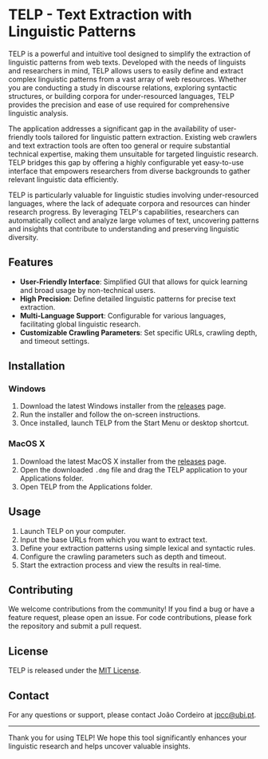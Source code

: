 # TELP - Text Extraction with Linguistic Patterns

TELP is a powerful and intuitive tool designed to simplify the extraction of linguistic patterns from web texts. Developed with the needs of linguists and researchers in mind, TELP allows users to easily define and extract complex linguistic patterns from a vast array of web resources. Whether you are conducting a study in discourse relations, exploring syntactic structures, or building corpora for under-resourced languages, TELP provides the precision and ease of use required for comprehensive linguistic analysis.

The application addresses a significant gap in the availability of user-friendly tools tailored for linguistic pattern extraction. Existing web crawlers and text extraction tools are often too general or require substantial technical expertise, making them unsuitable for targeted linguistic research. TELP bridges this gap by offering a highly configurable yet easy-to-use interface that empowers researchers from diverse backgrounds to gather relevant linguistic data efficiently.

TELP is particularly valuable for linguistic studies involving under-resourced languages, where the lack of adequate corpora and resources can hinder research progress. By leveraging TELP's capabilities, researchers can automatically collect and analyze large volumes of text, uncovering patterns and insights that contribute to understanding and preserving linguistic diversity.

## Features
- **User-Friendly Interface**: Simplified GUI that allows for quick learning and broad usage by non-technical users.
- **High Precision**: Define detailed linguistic patterns for precise text extraction.
- **Multi-Language Support**: Configurable for various languages, facilitating global linguistic research.
- **Customizable Crawling Parameters**: Set specific URLs, crawling depth, and timeout settings.

## Installation

### Windows

1. Download the latest Windows installer from the [releases](https://github.com/yourusername/telp/releases) page.
2. Run the installer and follow the on-screen instructions.
3. Once installed, launch TELP from the Start Menu or desktop shortcut.

### MacOS X

1. Download the latest MacOS X installer from the [releases](https://github.com/yourusername/telp/releases) page.
2. Open the downloaded `.dmg` file and drag the TELP application to your Applications folder.
3. Open TELP from the Applications folder.

## Usage

1. Launch TELP on your computer.
2. Input the base URLs from which you want to extract text.
3. Define your extraction patterns using simple lexical and syntactic rules.
4. Configure the crawling parameters such as depth and timeout.
5. Start the extraction process and view the results in real-time.

## Contributing

We welcome contributions from the community! If you find a bug or have a feature request, please open an issue. For code contributions, please fork the repository and submit a pull request.

## License

TELP is released under the [MIT License](LICENSE).

## Contact

For any questions or support, please contact João Cordeiro at [jpcc@ubi.pt](mailto:jpcc@ubi.pt).

---

Thank you for using TELP! We hope this tool significantly enhances your linguistic research and helps uncover valuable insights.
